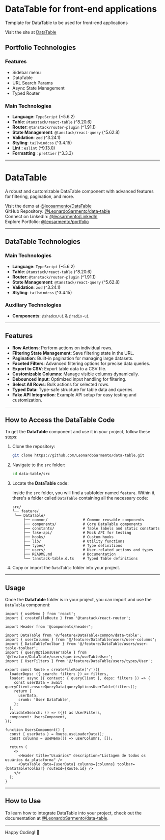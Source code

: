 # DataTable for front-end applications

Template for DataTable to be used for front-end applications

Visit the site at [DataTable](https://datatable.leosarmento.com)

## Portfolio Technologies

### **Features**

- Sidebar menu
- DataTable
- URL Search Params
- Async State Management
- Typed Router

### **Main Technologies**

- **Language**: `TypeScript` (~5.6.2)
- **Table**: `@tanstack/react-table` (^8.20.6)
- **Router**: `@tanstack/router-plugin` (^1.91.1)
- **State Management**: `@tanstack/react-query` (^5.62.8)
- **Validation**: `zod` (^3.24.1)
- **Styling**: `tailwindcss` (^3.4.15)
- **Lint** : `eslint` (^9.13.0)
- **Formatting** : `prettier` (^3.3.3)

---

# DataTable

A robust and customizable DataTable component with advanced features for filtering, pagination, and more.

Visit the demo at [@leosarmento/DataTable](https://datatable.leosarmento.com)  
GitHub Repository: [@LeonardoSarmento/data-table](https://github.com/LeonardoSarmento/data-table)  
Connect on LinkedIn: [@leosarmento/LinkedIn](https://linkedin.com/in/leonardo-araujo-sarmento)  
Explore Portfolio: [@leosarmento/portfolio](https://leosarmento.com)

---

## DataTable Technologies

### **Main Technologies**

- **Language**: `TypeScript` (~5.6.2)
- **Table**: `@tanstack/react-table` (^8.20.6)
- **Router**: `@tanstack/router-plugin` (^1.91.1)
- **State Management**: `@tanstack/react-query` (^5.62.8)
- **Validation**: `zod` (^3.24.1)
- **Styling**: `tailwindcss` (^3.4.15)

### **Auxiliary Technologies**

- **Components**: `@shadcn/ui` & `@radix-ui`

---

## Features

- **Row Actions**: Perform actions on individual rows.
- **Filtering State Management**: Save filtering state in the URL.
- **Pagination**: Built-in pagination for managing large datasets.
- **Faceted Filters**: Advanced filtering options for precise data queries.
- **Export to CSV**: Export table data to a CSV file.
- **Customizable Columns**: Manage visible columns dynamically.
- **Debounced Input**: Optimized input handling for filtering.
- **Select All Rows**: Bulk actions for selected rows.
- **Typed Data**: Type-safe structure for table data and queries.
- **Fake API Integration**: Example API setup for easy testing and customization.

---

## How to Access the DataTable Code

To get the **DataTable** component and use it in your project, follow these steps:

1. Clone the repository:

   ```bash
   git clone https://github.com/LeonardoSarmento/data-table.git
   ```

2. Navigate to the `src` folder:

   ```bash
   cd data-table/src
   ```

3. Locate the **DataTable** code:

   Inside the `src` folder, you will find a subfolder named `feature`. Within it, there's a folder called `DataTable` containing all the necessary code:

   ```
   src/
   └── feature/
    └── DataTable/
        ├── common/                # Common reusable components
        ├── components/            # Core DataTable components
        ├── constants/             # Table labels and static constants
        ├── fake-api/              # Mock API for testing
        ├── hooks/                 # Custom hooks
        ├── lib/                   # Utility functions
        ├── types/                 # Type definitions
        ├── users/                 # User-related actions and types
        ├── README.md              # Documentation
        └── tanstack-table.d.ts    # Typed Table definitions
   ```

4. Copy or import the `DataTable` folder into your project.

---

## Usage

Once the **DataTable** folder is in your project, you can import and use the `DataTable` component:

```tsx
import { useMemo } from 'react';
import { createFileRoute } from '@tanstack/react-router';

import Header from '@components/header';

import DataTable from '@/feature/DataTable/common/data-table';
import { userColumns } from '@/feature/DataTable/users/user-columns';
import { DataTableToolbar } from '@/feature/DataTable/users/user-table-toolbar';
import { queryOptionsUserTable } from '@/feature/DataTable/users/queries/useTableUser';
import { UserFilters } from '@/feature/DataTable/users/types/User';

export const Route = createFileRoute('/')({
  loaderDeps: ({ search: filters }) => filters,
  loader: async ({ context: { queryClient }, deps: filters }) => {
    const userData = await queryClient.ensureQueryData(queryOptionsUserTable(filters));
    return {
      userData,
      crumb: 'User DataTable',
    };
  },
  validateSearch: () => ({}) as UserFilters,
  component: UsersComponent,
});

function UsersComponent() {
  const { userData } = Route.useLoaderData();
  const columns = useMemo(() => userColumns, []);

  return (
    <>
      <Header title="Usuários" description="Listagem de todos os usuários da plataforma" />
      <DataTable data={userData} columns={columns} toolbar={DataTableToolbar} routeId={Route.id} />
    </>
  );
}
```

---

## How to Use

To learn how to integrate DataTable into your project, check out the documentation at [@LeonardoSarmento/data-table](https://github.com/LeonardoSarmento/data-table).

---

Happy Coding! 🎉
